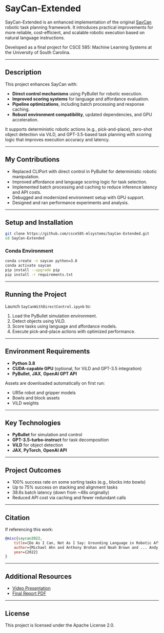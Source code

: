 # SayCan-Extended

SayCan-Extended is an enhanced implementation of the original [SayCan](https://say-can.github.io/) robotic task planning framework. It introduces practical improvements for more reliable, cost-efficient, and scalable robotic execution based on natural language instructions.

Developed as a final project for CSCE 585: Machine Learning Systems at the University of South Carolina.

---

## Description

This project enhances SayCan with:

- **Direct control mechanisms** using PyBullet for robotic execution.
- **Improved scoring systems** for language and affordance evaluation.
- **Pipeline optimizations**, including batch processing and response caching.
- **Robust environment compatibility**, updated dependencies, and GPU acceleration.

It supports deterministic robotic actions (e.g., pick-and-place), zero-shot object detection via ViLD, and GPT-3.5-based task planning with scoring logic that improves execution accuracy and latency.

---

## My Contributions

- Replaced CLIPort with direct control in PyBullet for deterministic robotic manipulation.
- Improved affordance and language scoring logic for task selection.
- Implemented batch processing and caching to reduce inference latency and API costs.
- Debugged and modernized environment setup with GPU support.
- Designed and ran performance experiments and analysis.

---

## Setup and Installation

```bash
git clone https://github.com/csce585-mlsystems/SayCan-Extended.git
cd SayCan-Extended
```

### Conda Environment

```bash
conda create -n saycan python=3.8
conda activate saycan
pip install --upgrade pip
pip install -r requirements.txt
```

---

## Running the Project

Launch `SayCanWithDirectControl.ipynb` to:

1. Load the PyBullet simulation environment.
2. Detect objects using ViLD.
3. Score tasks using language and affordance models.
4. Execute pick-and-place actions with optimized performance.

---

## Environment Requirements

- **Python 3.8**
- **CUDA-capable GPU** (optional, for ViLD and GPT-3.5 integration)
- **PyBullet**, **JAX**, **OpenAI GPT API**

Assets are downloaded automatically on first run:
- UR5e robot and gripper models
- Bowls and block assets
- ViLD weights

---

## Key Technologies

- **PyBullet** for simulation and control
- **GPT-3.5-turbo-instruct** for task decomposition
- **ViLD** for object detection
- **JAX**, **PyTorch**, **OpenAI API**

---

## Project Outcomes

- 100% success rate on some sorting tasks (e.g., blocks into bowls)
- Up to 75% success on stacking and alignment tasks
- 38.6s batch latency (down from ~48s originally)
- Reduced API cost via caching and fewer redundant calls

---

## Citation

If referencing this work:

```bibtex
@misc{saycan2022,
    title={Do As I Can, Not As I Say: Grounding Language in Robotic Affordances},
    author={Michael Ahn and Anthony Brohan and Noah Brown and ... Andy Zeng},
    year={2022}
}
```

---

## Additional Resources

- [Video Presentation](https://www.youtube.com/watch?v=EAyNhHgrMJE)
- [Final Report PDF](https://github.com/csce585-mlsystems/SayCan-Extended/blob/main/CSCE585_ProjectSlideshow.pdf)

---

## License

This project is licensed under the Apache License 2.0.